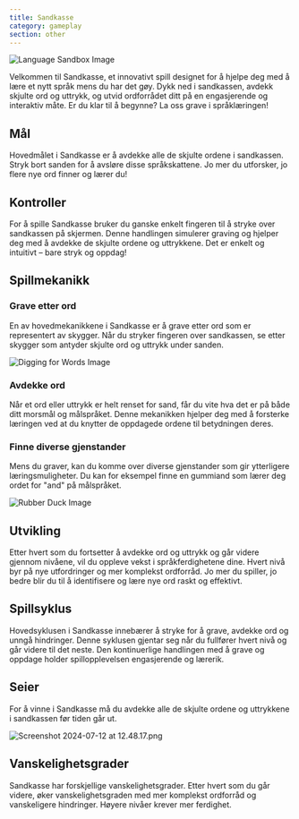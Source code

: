 ```yaml
---
title: Sandkasse
category: gameplay
section: other
---
```

![Language Sandbox Image](https://help.studycat.com/hc/article_attachments/34873193987353)

Velkommen til Sandkasse, et innovativt spill designet for å hjelpe deg med å lære et nytt språk mens du har det gøy. Dykk ned i sandkassen, avdekk skjulte ord og uttrykk, og utvid ordforrådet ditt på en engasjerende og interaktiv måte. Er du klar til å begynne? La oss grave i språklæringen!

## Mål

Hovedmålet i Sandkasse er å avdekke alle de skjulte ordene i sandkassen. Stryk bort sanden for å avsløre disse språkskattene. Jo mer du utforsker, jo flere nye ord finner og lærer du!

## Kontroller

For å spille Sandkasse bruker du ganske enkelt fingeren til å stryke over sandkassen på skjermen. Denne handlingen simulerer graving og hjelper deg med å avdekke de skjulte ordene og uttrykkene. Det er enkelt og intuitivt – bare stryk og oppdag!

## Spillmekanikk

### Grave etter ord

En av hovedmekanikkene i Sandkasse er å grave etter ord som er representert av skygger. Når du stryker fingeren over sandkassen, se etter skygger som antyder skjulte ord og uttrykk under sanden.

![Digging for Words Image](https://help.studycat.com/hc/article_attachments/34873193990169)

### Avdekke ord

Når et ord eller uttrykk er helt renset for sand, får du vite hva det er på både ditt morsmål og målspråket. Denne mekanikken hjelper deg med å forsterke læringen ved at du knytter de oppdagede ordene til betydningen deres.

### Finne diverse gjenstander

Mens du graver, kan du komme over diverse gjenstander som gir ytterligere læringsmuligheter. Du kan for eksempel finne en gummiand som lærer deg ordet for "and" på målspråket.

![Rubber Duck Image](https://help.studycat.com/hc/article_attachments/34873210402585)

## Utvikling

Etter hvert som du fortsetter å avdekke ord og uttrykk og går videre gjennom nivåene, vil du oppleve vekst i språkferdighetene dine. Hvert nivå byr på nye utfordringer og mer komplekst ordforråd. Jo mer du spiller, jo bedre blir du til å identifisere og lære nye ord raskt og effektivt.

## Spillsyklus

Hovedsyklusen i Sandkasse innebærer å stryke for å grave, avdekke ord og unngå hindringer. Denne syklusen gjentar seg når du fullfører hvert nivå og går videre til det neste. Den kontinuerlige handlingen med å grave og oppdage holder spillopplevelsen engasjerende og lærerik.

## Seier

For å vinne i Sandkasse må du avdekke alle de skjulte ordene og uttrykkene i sandkassen før tiden går ut.

![Screenshot 2024-07-12 at 12.48.17.png](https://help.studycat.com/hc/article_attachments/34967564471577)

## Vanskelighetsgrader

Sandkasse har forskjellige vanskelighetsgrader. Etter hvert som du går videre, øker vanskelighetsgraden med mer komplekst ordforråd og vanskeligere hindringer. Høyere nivåer krever mer ferdighet.